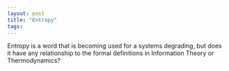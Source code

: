 ```yaml
---
layout: post
title: "Entropy"
tags:
---
```


Entropy is a word that is becoming used for a systems degrading, but does it have any relationship to the formal definitions in Information Theory or Thermodynamics?